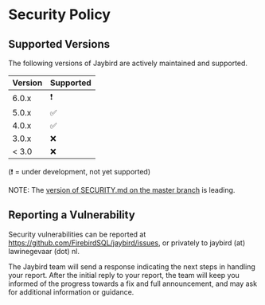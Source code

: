# Security Policy

## Supported Versions

The following versions of Jaybird are actively maintained and supported.

| Version | Supported                |
|---------|--------------------------|
| 6.0.x   | :heavy_exclamation_mark: |
| 5.0.x   | :white_check_mark:       |
| 4.0.x   | :white_check_mark:       |
| 3.0.x   | :x:                      |
| < 3.0   | :x:                      |

(:heavy_exclamation_mark: = under development, not yet supported)

NOTE: The [version of SECURITY.md on the master branch](https://github.com/FirebirdSQL/jaybird/blob/master/SECURITY.md) is leading.

## Reporting a Vulnerability

Security vulnerabilities can be reported at https://github.com/FirebirdSQL/jaybird/issues,
or privately to jaybird (at) lawinegevaar (dot) nl.

The Jaybird team will send a response indicating the next steps in handling your report.
After the initial reply to your report, the team will keep you informed of the progress
towards a fix and full announcement, and may ask for additional information or guidance.
